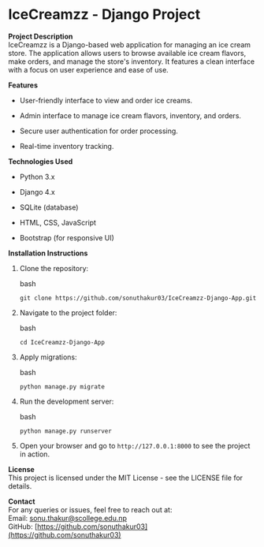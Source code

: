 
# IceCreamzz - Django Project

**Project Description**  
IceCreamzz is a Django-based web application for managing an ice cream store. The application allows users to browse available ice cream flavors, make orders, and manage the store's inventory. It features a clean interface with a focus on user experience and ease of use.

**Features**

-   User-friendly interface to view and order ice creams.
    
-   Admin interface to manage ice cream flavors, inventory, and orders.
    
-   Secure user authentication for order processing.
    
-   Real-time inventory tracking.
    

**Technologies Used**

-   Python 3.x
    
-   Django 4.x
    
-   SQLite (database)
    
-   HTML, CSS, JavaScript
    
-   Bootstrap (for responsive UI)
    

**Installation Instructions**

1.  Clone the repository:
    
    bash
    
    `git clone https://github.com/sonuthakur03/IceCreamzz-Django-App.git` 
    
2.  Navigate to the project folder:
    
    bash
    
    `cd IceCreamzz-Django-App` 
    
3.  Apply migrations:
    
    bash
    
    `python manage.py migrate` 
    
4.  Run the development server:
    
    bash

    `python manage.py runserver` 
    
5.  Open your browser and go to `http://127.0.0.1:8000` to see the project in action.


**License**  
This project is licensed under the MIT License - see the LICENSE file for details.

**Contact**  
For any queries or issues, feel free to reach out at:  
Email: sonu.thakur@scollege.edu.np  
GitHub: [https://github.com/sonuthakur03](https://github.com/sonuthakur03)
